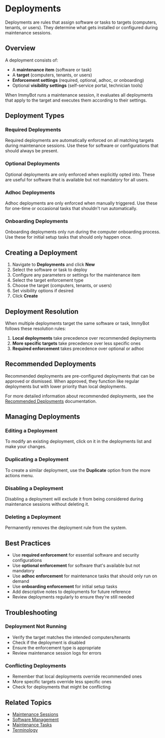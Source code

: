 # Deployments

Deployments are rules that assign software or tasks to targets (computers, tenants, or users). They determine what gets installed or configured during maintenance sessions.

## Overview

A deployment consists of:
- A **maintenance item** (software or task)
- A **target** (computers, tenants, or users)
- **Enforcement settings** (required, optional, adhoc, or onboarding)
- Optional **visibility settings** (self-service portal, technician tools)

When ImmyBot runs a maintenance session, it evaluates all deployments that apply to the target and executes them according to their settings.

## Deployment Types

### Required Deployments
Required deployments are automatically enforced on all matching targets during maintenance sessions. Use these for software or configurations that should always be present.

### Optional Deployments
Optional deployments are only enforced when explicitly opted into. These are useful for software that is available but not mandatory for all users.

### Adhoc Deployments
Adhoc deployments are only enforced when manually triggered. Use these for one-time or occasional tasks that shouldn't run automatically.

### Onboarding Deployments
Onboarding deployments only run during the computer onboarding process. Use these for initial setup tasks that should only happen once.

## Creating a Deployment

1. Navigate to **Deployments** and click **New**
2. Select the software or task to deploy
3. Configure any parameters or settings for the maintenance item
4. Select the target enforcement type
5. Choose the target (computers, tenants, or users)
6. Set visibility options if desired
7. Click **Create**

## Deployment Resolution

When multiple deployments target the same software or task, ImmyBot follows these resolution rules:

1. **Local deployments** take precedence over recommended deployments
2. **More specific targets** take precedence over less specific ones
3. **Required enforcement** takes precedence over optional or adhoc

## Recommended Deployments

Recommended deployments are pre-configured deployments that can be approved or dismissed. When approved, they function like regular deployments but with lower priority than local deployments.

For more detailed information about recommended deployments, see the [Recommended Deployments](./recommended-deployments) documentation.

## Managing Deployments

### Editing a Deployment
To modify an existing deployment, click on it in the deployments list and make your changes.

### Duplicating a Deployment
To create a similar deployment, use the **Duplicate** option from the more actions menu.

### Disabling a Deployment
Disabling a deployment will exclude it from being considered during maintenance sessions without deleting it.

### Deleting a Deployment
Permanently removes the deployment rule from the system.

## Best Practices

- Use **required enforcement** for essential software and security configurations
- Use **optional enforcement** for software that's available but not mandatory
- Use **adhoc enforcement** for maintenance tasks that should only run on demand
- Use **onboarding enforcement** for initial setup tasks
- Add descriptive notes to deployments for future reference
- Review deployments regularly to ensure they're still needed

## Troubleshooting

### Deployment Not Running
- Verify the target matches the intended computers/tenants
- Check if the deployment is disabled
- Ensure the enforcement type is appropriate
- Review maintenance session logs for errors

### Conflicting Deployments
- Remember that local deployments override recommended ones
- More specific targets override less specific ones
- Check for deployments that might be conflicting

## Related Topics
- [Maintenance Sessions](./maintenance-sessions)
- [Software Management](./software-library)
- [Maintenance Tasks](./maintenance-tasks)
- [Terminology](./terminology)
